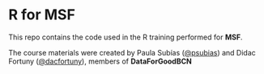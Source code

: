 # R for MSF

This repo contains the code used in the R training performed for **MSF**.

The course materials were created by Paula Subías ([@psubias](https://github.com/psubias/)) and Didac Fortuny ([@dacfortuny](https://github.com/dacfortuny/)), members of **DataForGoodBCN** 
